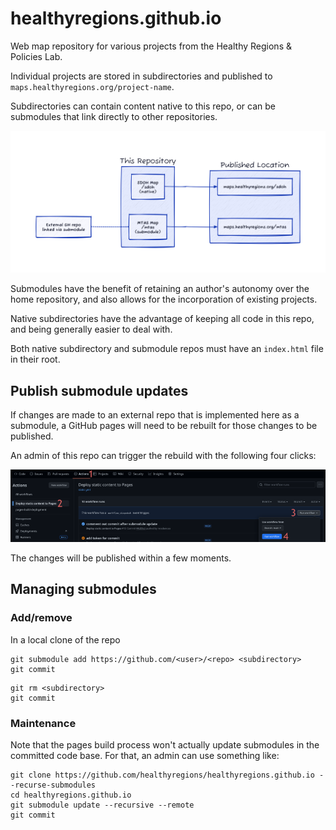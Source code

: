 # healthyregions.github.io

Web map repository for various projects from the Healthy Regions &amp; Policies Lab.

Individual projects are stored in subdirectories and published to `maps.healthyregions.org/project-name`.

Subdirectories can contain content native to this repo, or can be submodules that link directly to other repositories.

![structure](./structure.png)

Submodules have the benefit of retaining an author's autonomy over the home repository, and also allows for the incorporation of existing projects.

Native subdirectories have the advantage of keeping all code in this repo, and being generally easier to deal with.

Both native subdirectory and submodule repos must have an `index.html` file in their root.

## Publish submodule updates

If changes are made to an external repo that is implemented here as a submodule, a GitHub pages will need to be rebuilt for those changes to be published.

An admin of this repo can trigger the rebuild with the following four clicks:

![running pages workflow](./run-workflow.png)

The changes will be published within a few moments.

## Managing submodules

### Add/remove

In a local clone of the repo

```
git submodule add https://github.com/<user>/<repo> <subdirectory>
git commit
```

```
git rm <subdirectory>
git commit
```

### Maintenance

Note that the pages build process won't actually update submodules in the committed code base. For that, an admin can use something like:

```
git clone https://github.com/healthyregions/healthyregions.github.io --recurse-submodules
cd healthyregions.github.io
git submodule update --recursive --remote
git commit
```